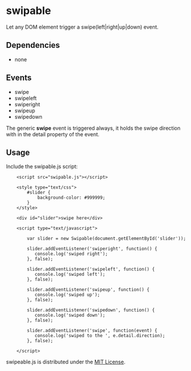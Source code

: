 swipable
========

Let any DOM element trigger a swipe(left|right|up|down) event.

Dependencies
------------
* none

Events
------
* swipe
* swipeleft
* swiperight
* swipeup
* swipedown

The generic **swipe** event is triggered always, it holds the swipe direction with in the detail property of the event.


Usage
-----

Include the swipable.js script:

```
    <script src="swipable.js"></script>

    <style type="text/css">
    	#slider {
        	background-color: #999999;
        }
    </style>

    <div id="slider">swipe here</div>
    
    <script type="text/javascript">

        var slider = new Swipable(document.getElementById('slider'));

        slider.addEventListener('swiperight', function() {
           console.log('swiped right');
        }, false);

        slider.addEventListener('swipeleft', function() {
           console.log('swiped left');
        }, false);    
        
        slider.addEventListener('swipeup', function() {
           console.log('swiped up');
        }, false);        
        
        slider.addEventListener('swipedown', function() {
           console.log('swiped down');
        }, false);
        
        slider.addEventListener('swipe', function(event) {
           console.log('swiped to the ', e.detail.direction);
        }, false);        
        
    </script>
```

swipeable.js is distributed under the [MIT License](http://opensource.org/licenses/MIT).
